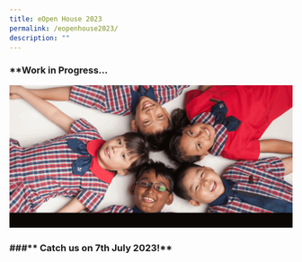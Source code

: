 ```yaml
---
title: eOpen House 2023
permalink: /eopenhouse2023/
description: ""
---
```

### **Work in Progress...
![](/images/yuhua.gif)
### 
###          ###** Catch us on 7th July 2023!**